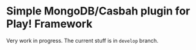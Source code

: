 # Simple MongoDB/Casbah plugin for Play! Framework

Very work in progress. The current stuff is in `develop` branch.
